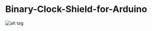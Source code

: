 # Binary-Clock-Shield-for-Arduino
![alt tag](https://raw.github.com/marcinsaj/Binary-Clock-Shield-for-Arduino/blob/master/extras/images/binary-clock-shield-for-arduino.gif)
